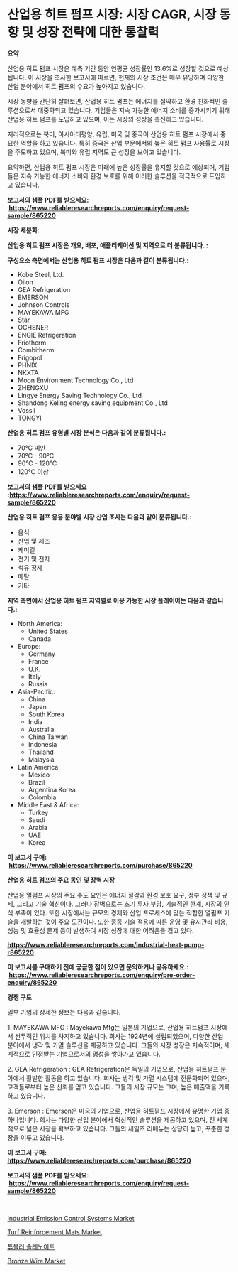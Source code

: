<p><h1>산업용 히트 펌프 시장: 시장 CAGR, 시장 동향 및 성장 전략에 대한 통찰력</h1></p><p><strong>요약</strong></p>
<p><p>산업용 히트 펌프 시장은 예측 기간 동안 연평균 성장률인 13.6%로 성장할 것으로 예상됩니다. 이 시장을 조사한 보고서에 따르면, 현재의 시장 조건은 매우 유망하며 다양한 산업 분야에서 히트 펌프의 수요가 높아지고 있습니다.</p><p>시장 동향을 간단히 살펴보면, 산업용 히트 펌프는 에너지를 절약하고 환경 친화적인 솔루션으로서 대중화되고 있습니다. 기업들은 지속 가능한 에너지 소비를 증가시키기 위해 산업용 히트 펌프를 도입하고 있으며, 이는 시장의 성장을 촉진하고 있습니다.</p><p>지리적으로는 북미, 아시아태평양, 유럽, 미국 및 중국이 산업용 히트 펌프 시장에서 중요한 역할을 하고 있습니다. 특히 중국은 산업 부문에서의 높은 히트 펌프 사용률로 시장을 주도하고 있으며, 북미와 유럽 지역도 큰 성장을 보이고 있습니다.</p><p>요약하면, 산업용 히트 펌프 시장은 미래에 높은 성장률을 유지할 것으로 예상되며, 기업들은 지속 가능한 에너지 소비와 환경 보호를 위해 이러한 솔루션을 적극적으로 도입하고 있습니다.</p></p>
<p><strong>보고서의 샘플 PDF를 받으세요: &nbsp;<a href="https://www.reliableresearchreports.com/enquiry/request-sample/865220">https://www.reliableresearchreports.com/enquiry/request-sample/865220</a></strong></p>
<p><strong>시장 세분화:</strong></p>
<p><strong> 산업용 히트 펌프 시장은 개요, 배포, 애플리케이션 및 지역으로 더 분류됩니다. :</strong></p>
<p><strong>구성요소 측면에서는 산업용 히트 펌프 시장은 다음과 같이 분류됩니다.:</strong></p>
<p><ul><li>Kobe Steel, Ltd.</li><li>Oilon</li><li>GEA Refrigeration</li><li>EMERSON</li><li>Johnson Controls</li><li>MAYEKAWA MFG</li><li>Star</li><li>OCHSNER</li><li>ENGIE Refrigeration</li><li>Friotherm</li><li>Combitherm</li><li>Frigopol</li><li>PHNIX</li><li>NKXTA</li><li>Moon Environment Technology Co., Ltd</li><li>ZHENGXU</li><li>Lingye Energy Saving Technology Co., Ltd</li><li>Shandong Keling energy saving equipment Co., Ltd</li><li>Vossli</li><li>TONGYI</li></ul></p>
<p><strong> 산업용 히트 펌프 유형별 시장 분석은 다음과 같이 분류됩니다.:</strong></p>
<p><ul><li>70°C 미만</li><li>70°C - 90°C</li><li>90°C - 120°C</li><li>120°C 이상</li></ul></p>
<p><strong>보고서의 샘플 PDF를 받으세요 :<a href="https://www.reliableresearchreports.com/enquiry/request-sample/865220">https://www.reliableresearchreports.com/enquiry/request-sample/865220</a></strong></p>
<p><strong> 산업용 히트 펌프 응용 분야별 시장 산업 조사는 다음과 같이 분류됩니다.:</strong></p>
<p><ul><li>음식</li><li>산업 및 제조</li><li>케미컬</li><li>전기 및 전자</li><li>석유 정제</li><li>메탈</li><li>기타</li></ul></p>
<p><strong>지역 측면에서 산업용 히트 펌프 지역별로 이용 가능한 시장 플레이어는 다음과 같습니다.:</strong></p>
<p><ul>
    <li>
        North America:
        <ul>
            <li>United States</li>
            <li>Canada</li>
        </ul>
    </li>
    <li>
        Europe:
        <ul>
            <li>Germany</li>
            <li>France</li>
            <li>U.K.</li>
            <li>Italy</li>
            <li>Russia</li>
        </ul>
    </li>
    <li>
        Asia-Pacific:
        <ul>
            <li>China</li>
            <li>Japan</li>
            <li>South Korea</li>
            <li>India</li>
            <li>Australia</li>
            <li>China Taiwan</li>
            <li>Indonesia</li>
            <li>Thailand</li>
            <li>Malaysia</li>
        </ul>
    </li>
    <li>
        Latin America:
        <ul>
            <li>Mexico</li>
            <li>Brazil</li>
            <li>Argentina Korea</li>
            <li>Colombia</li>
        </ul>
    </li>
    <li>
        Middle East & Africa:
        <ul>
            <li>Turkey</li>
            <li>Saudi</li>
            <li>Arabia</li>
            <li>UAE</li>
            <li>Korea</li>
        </ul>
    </li>
    </ul></p>
<p><strong>이 보고서 구매: &nbsp;<a href="https://www.reliableresearchreports.com/purchase/865220">https://www.reliableresearchreports.com/purchase/865220</a></strong></p>
<p><strong>산업용 히트 펌프의 주요 동인 및 장벽 시장</strong></p>
<p><p>산업용 열펌프 시장의 주요 주도 요인은 에너지 절감과 환경 보호 요구, 정부 정책 및 규제, 그리고 기술 혁신이다. 그러나 장벽으로는 초기 투자 부담, 기술적인 한계, 시장의 인식 부족이 있다. 또한 시장에서는 규모의 경제와 산업 프로세스에 맞는 적합한 열펌프 기술을 개발하는 것이 주요 도전이다. 또한 종종 기술 적용에 따른 운영 및 유지관리 비용, 성능 및 효율성 문제 등이 발생하여 시장 성장에 대한 어려움을 겪고 있다.</p></p>
<p><strong><a href="https://www.reliableresearchreports.com/industrial-heat-pump-r865220">https://www.reliableresearchreports.com/industrial-heat-pump-r865220</a></strong></p>
<p><strong>이 보고서를 구매하기 전에 궁금한 점이 있으면 문의하거나 공유하세요.: &nbsp;<a href="https://www.reliableresearchreports.com/enquiry/pre-order-enquiry/865220">https://www.reliableresearchreports.com/enquiry/pre-order-enquiry/865220</a></strong></p>
<p><strong>경쟁 구도</strong></p>
<p><p>일부 기업의 상세한 정보는 다음과 같습니다.</p><p>1. MAYEKAWA MFG : Mayekawa Mfg는 일본의 기업으로, 산업용 히트펌프 시장에서 선두적인 위치를 차지하고 있습니다. 회사는 1924년에 설립되었으며, 다양한 산업 분야에서 냉각 및 가열 솔루션을 제공하고 있습니다. 그들의 시장 성장은 지속적이며, 세계적으로 인정받는 기업으로서의 명성을 쌓아가고 있습니다.</p><p>2. GEA Refrigeration : GEA Refrigeration은 독일의 기업으로, 산업용 히트펌프 분야에서 활발한 활동을 하고 있습니다. 회사는 냉각 및 가열 시스템에 전문화되어 있으며, 고객들로부터 높은 신뢰를 얻고 있습니다. 그들의 시장 규모는 크며, 높은 매출액을 기록하고 있습니다.</p><p>3. Emerson : Emerson은 미국의 기업으로, 산업용 히트펌프 시장에서 유명한 기업 중 하나입니다. 회사는 다양한 산업 분야에서 혁신적인 솔루션을 제공하고 있으며, 전 세계적으로 넓은 시장을 확보하고 있습니다. 그들의 세일즈 리베뉴는 상당히 높고, 꾸준한 성장을 이루고 있습니다.</p></p>
<p><strong>이 보고서 구매: &nbsp; <a href="https://www.reliableresearchreports.com/purchase/865220">https://www.reliableresearchreports.com/purchase/865220</a></strong></p>
<p><strong>보고서의 샘플 PDF를 받으세요: &nbsp;<a href="https://www.reliableresearchreports.com/enquiry/request-sample/865220">https://www.reliableresearchreports.com/enquiry/request-sample/865220</a></strong><strong></strong></p>
<p>&nbsp;</p>
<p><p><a href="https://github.com/ChiragRP21/Market-Research-Report-List-4/blob/main/industrial-emission-control-systems-market.md">Industrial Emission Control Systems Market</a></p><p><a href="https://www.linkedin.com/pulse/turf-reinforcement-mats-market-analysis-examines-its-scope-727dc?trackingId=rXL9dRGglVwWP%2BSkpQ6kxQ%3D%3D">Turf Reinforcement Mats Market</a></p><p><a href="https://github.com/bvubpqd5241630/Market-Research-Report-List-1/blob/main/490190624724.md">튜블러 솔레노이드</a></p><p><a href="https://www.linkedin.com/pulse/bronze-wire-market-share-amp-new-trends-analysis-report-fbasc?trackingId=7S%2FraxowTgqFEFHeSHvtxA%3D%3D">Bronze Wire Market</a></p></p>